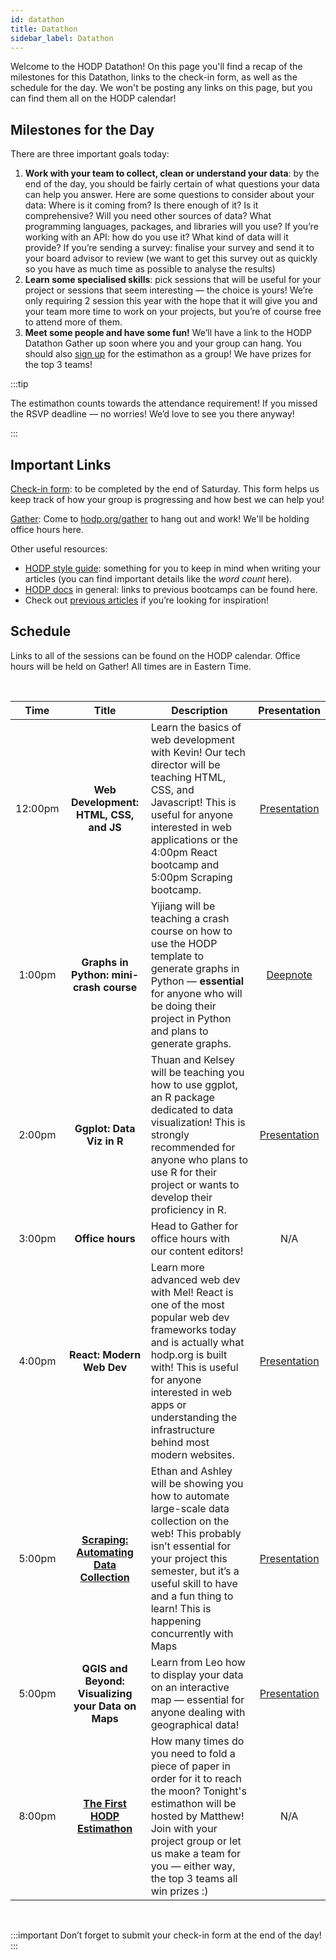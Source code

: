 ```yaml
---
id: datathon
title: Datathon
sidebar_label: Datathon
---
```


Welcome to the HODP Datathon! On this page you'll find a recap of the milestones for this Datathon, links to the check-in form, as well as the schedule for the day. We won't be posting any links on this page, but you can find them all on the HODP calendar!

## Milestones for the Day
There are three important goals today:
1. **Work with your team to collect, clean or understand your data**: by the end of the day, you should be fairly certain of what questions your data can help you answer. Here are some questions to consider about your data: Where is it coming from? Is there enough of it? Is it comprehensive? Will you need other sources of data? What programming languages, packages, and libraries will you use? If you’re working with an API: how do you use it? What kind of data will it provide? If you’re sending a survey: finalise your survey and send it to your board advisor to review (we want to get this survey out as quickly so you have as much time as possible to analyse the results)
2. **Learn some specialised skills**: pick sessions that will be useful for your project or sessions that seem interesting — the choice is yours! We’re only requiring 2 session this year with the hope that it will give you and your team more time to work on your projects, but you’re of course free to attend more of them. 
3. **Meet some people and have some fun!** We’ll have a link to the HODP Datathon Gather up soon where you and your group can hang. You should also [sign up](https://forms.gle/z43jPES6vbD1mnwp7) for the estimathon as a group! We have prizes for the top 3 teams!  

:::tip 

The estimathon counts towards the attendance requirement! If you missed the RSVP deadline — no worries! We’d love to see you there anyway!

:::

## Important Links 
[Check-in form](https://forms.gle/BBsRgc6i3tfMSZo8A): to be completed by the end of Saturday. This form helps us keep track of how your group is progressing and how best we can help you! 

[Gather](hodp.org/gather): Come to [hodp.org/gather](hodp.org/gather) to hang out and work! We'll be holding office hours here.

Other useful resources:
- [HODP style guide](https://docs.hodp.org/docs/style-guide): something for you to keep in mind when writing your articles (you can find important details like the *word count* here).
- [HODP docs](https://docs.hodp.org/) in general: links to previous bootcamps can be found here.
- Check out [previous articles](https://www.hodp.org/) if you’re looking for inspiration!

## Schedule 
Links to all of the sessions can be found on the HODP calendar. Office hours will be held on Gather! All times are in Eastern Time.

<br />

| Time | Title | Description | Presentation |
| :-------------: | :-------------: | ------------- | :-------------: |
| 12:00pm  | **Web Development: HTML, CSS, and JS**  | Learn the basics of web development with Kevin! Our tech director will be teaching HTML, CSS, and Javascript! This is useful for anyone interested in web applications or the 4:00pm React bootcamp and 5:00pm Scraping bootcamp. | [Presentation](https://docs.google.com/presentation/d/1AkVJw3NLKsnaWJW7cYzuf5VLQ7aRTlrXEtTpmFrwkI4/edit) |
| 1:00pm  | **Graphs in Python: mini-crash course**| Yijiang will be teaching a crash course on how to use the HODP template to generate graphs in Python — **essential** for anyone who will be doing their project in Python and plans to generate graphs. | [Deepnote](https://deepnote.com/project/b78569dd-8fe2-4351-b551-2db935360f0c) |
| 2:00pm | **Ggplot: Data Viz in R** | Thuan and Kelsey will be teaching you how to use ggplot, an R package dedicated to data visualization! This is strongly recommended for anyone who plans to use R for their project or wants to develop their proficiency in R. | [Presentation](https://docs.google.com/presentation/d/1tWO3dNRyU2Al36YJp-XF-82FLtNfpfYjMXp21dF6htA/edit) |
| 3:00pm | **Office hours** | Head to Gather for office hours with our content editors! | N/A |
| 4:00pm | **React: Modern Web Dev** | Learn more advanced web dev with Mel! React is one of the most popular web dev frameworks today and is actually what hodp.org is built with! This is useful for anyone interested in web apps or understanding the infrastructure behind most modern websites. | [Presentation](https://docs.google.com/presentation/d/1UVTUf8AMnKlqJlvE9PyAnoEeNyuxD25ErNZZJQ564iQ/edit) |
| 5:00pm | **[Scraping: Automating Data Collection](https://docs.hodp.org/docs/scraping)** | Ethan and Ashley will be showing you how to automate large-scale data collection on the web! This probably isn’t essential for your project this semester, but it’s a useful skill to have and a fun thing to learn! This is happening concurrently with Maps| [Presentation](https://docs.google.com/presentation/d/1yDN-ayrIffcJKda7BI9awocqegZLweg_cZk71sDJgM0/edit) |
| 5:00pm | **QGIS and Beyond: Visualizing your Data on Maps** | Learn from Leo how to display your data on an interactive map — essential for anyone dealing with geographical data! | [Presentation](https://docs.google.com/presentation/d/1btY1ITbvTBM_zCDMuC6ETdgxRKkf18iBneVqQVAXEFg/edit) |
| 8:00pm | **[The First HODP Estimathon](https://docs.google.com/document/d/1L2jQodA3z_KM2hJeJvZhuINJR6vKa1q_cq_XTJRY0fo/edit?usp=sharing)** | How many times do you need to fold a piece of paper in order for it to reach the moon? Tonight's estimathon will be hosted by Matthew! Join with your project group or let us make a team for you — either way, the top 3 teams all win prizes :) | N/A |

<br/>

:::important 
Don’t forget to submit your check-in form at the end of the day!
:::






